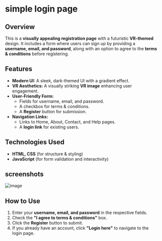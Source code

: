 # simple login page

## Overview  
This is a **visually appealing registration page** with a futuristic **VR-themed** design. It includes a form where users can sign up by providing a **username, email, and password**, along with an option to agree to the **terms & conditions** before registering.

## Features  
- **Modern UI:** A sleek, dark-themed UI with a gradient effect.  
- **VR Aesthetics:** A visually striking **VR image** enhancing user engagement.  
- **User-Friendly Form:**  
  - Fields for username, email, and password.  
  - A checkbox for terms & conditions.  
  - A **Register** button for submission.  
- **Navigation Links:**  
  - Links to Home, About, Contact, and Help pages.  
  - A **login link** for existing users.  

## Technologies Used  
- **HTML, CSS** (for structure & styling)  
- **JavaScript** (for form validation and interactivity)  

## screenshots

![image](https://github.com/user-attachments/assets/eed913be-4ec8-4b26-b4a1-100ba5f4f043)

## How to Use  
1. Enter your **username, email, and password** in the respective fields.  
2. Check the **"I agree to terms & conditions"** box.  
3. Click the **Register** button to submit.  
4. If you already have an account, click **"Login here"** to navigate to the login page.  

